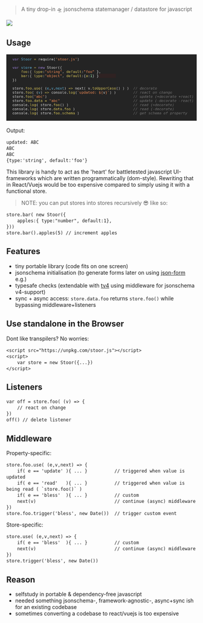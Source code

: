 > A tiny drop-in 🛸 jsonschema statemanager / datastore for javascript

<img src="https://api.travis-ci.org/coderofsalvation/stoor.js.svg?branch=master"/>

## Usage

<center><img src="https://raw.githubusercontent.com/coderofsalvation/stoor.js/master/screenshot.png"/></center>

Output:

    updated: ABC
    ABC
    ABC
    {type:'string', default:'foo'}

This library is handy to act as the 'heart' for battletested javascript UI-frameworks which are written programmatically (dom-style).
Rewriting that in React/Vuejs would be too expensive compared to simply using it with a functional store.

> NOTE: you can put stores into stores recursively 😎 like so:

    store.bar( new Stoor({
        apples:{ type:"number", default:1},        
    }))
    store.bar().apples(5) // increment apples

## Features

* tiny portable library (code fits on one screen)
* jsonschema initialisation (to generate forms later on using [json-form](https://www.npmjs.com/package/jsonform) e.g.)
* typesafe checks (extendable with [tv4](https://npmjs.org/package/tv4) using middleware for jsonschema v4-support)
* sync + async access: `store.data.foo` returns `store.foo()` while bypassing middleware+listeners

## Use standalone in the Browser

Dont like transpilers? No worries:

    <script src="https://unpkg.com/stoor.js"></script>
    <script>
        var store = new Stoor({...})
    </script>

## Listeners

    var off = store.foo( (v) => {
        // react on change        
    })
    off() // delete listener

## Middleware

Property-specific:

    store.foo.use( (e,v,next) => {
        if( e == 'update' ){ ... }          // triggered when value is updated
        if( e == 'read'   ){ ... }          // triggered when value is being read ( `store.foo()` )
        if( e == 'bless'  ){ ... }          // custom
        next(v)                             // continue (async) middleware
    })
    store.foo.trigger('bless', new Date())  // trigger custom event

Store-specific:

    store.use( (e,v,next) => {
        if( e == 'bless'  ){ ... }          // custom
        next(v)                             // continue (async) middleware
    })
    store.trigger('bless', new Date())

## Reason

* selfstudy in portable & dependency-free javascript
* needed something jsonschema-, framework-agnostic-, async+sync ish for an existing codebase
* sometimes converting a codebase to react/vuejs is too expensive
